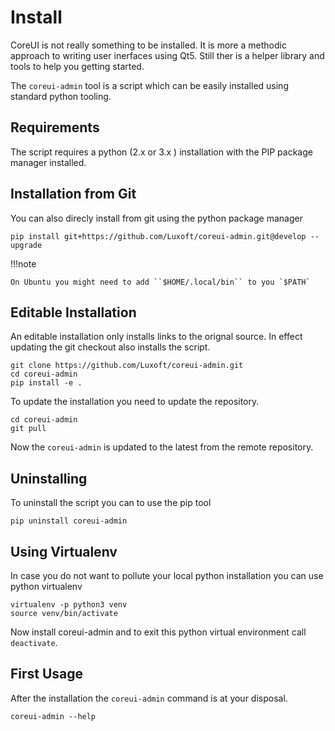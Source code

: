 # Install

CoreUI is not really something to be installed. It is more a methodic approach to writing user inerfaces using Qt5.
Still ther is a helper library and tools to help you getting started.

The `coreui-admin` tool is a script which can be easily installed using standard python tooling.

## Requirements

The script requires a python (2.x or 3.x ) installation with the PIP package manager installed.

## Installation from Git

You can also direcly install from git using the python package manager

    pip install git+https://github.com/Luxoft/coreui-admin.git@develop --upgrade

!!!note

    On Ubuntu you might need to add ``$HOME/.local/bin`` to you `$PATH`

## Editable Installation

An editable installation only installs links to the orignal source. In effect updating the git checkout also installs the script.

    git clone https://github.com/Luxoft/coreui-admin.git
    cd coreui-admin
    pip install -e .

To update the installation you need to update the repository.

    cd coreui-admin
    git pull

Now the `coreui-admin` is updated to the latest from the remote repository.


## Uninstalling

To uninstall the script you can to use the pip tool

    pip uninstall coreui-admin


## Using Virtualenv

In case you do not want to pollute your local python installation you can use python virtualenv

    virtualenv -p python3 venv
    source venv/bin/activate

Now install coreui-admin and to exit this python virtual environment call `deactivate`.

## First Usage

After the installation the `coreui-admin` command is at your disposal.

    coreui-admin --help
